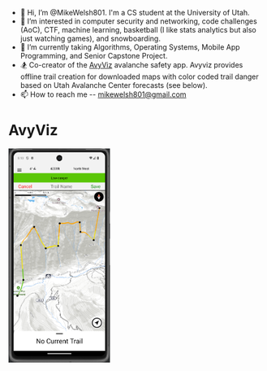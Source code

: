 - 👋 Hi, I’m @MikeWelsh801. I'm a CS student at the University of Utah.
- 👀 I’m interested in computer security and networking, code challenges (AoC), CTF, machine learning, basketball (I like stats analytics but also just watching games), and snowboarding.
- 🌱 I’m currently taking Algorithms, Operating Systems, Mobile App Programming, and Senior Capstone Project.
- 🏂 Co-creator of the [AvyViz](https://github.com/MikeWelsh801/avyviz) avalanche safety app. Avyviz provides offline trail creation for downloaded maps with color coded trail danger based on Utah Avalanche Center forecasts (see below).
- 📫 How to reach me -- mikewelsh801@gmail.com

# AvyViz

<img src="Trail_Color.png" alt="Activity One" width="200"/>


<!---
MikeWelsh801/MikeWelsh801 is a ✨ special ✨ repository because its `README.md` (this file) appears on your GitHub profile.
You can click the Preview link to take a look at your changes.
--->
